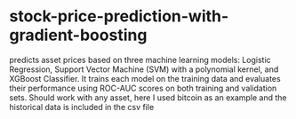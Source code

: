 # stock-price-prediction-with-gradient-boosting

predicts asset prices based on three machine learning models: Logistic Regression, Support Vector Machine (SVM) with a polynomial kernel, and XGBoost Classifier.
It trains each model on the training data and evaluates their performance using ROC-AUC scores on both training and validation sets.
Should work with any asset, here I used bitcoin as an example and the historical data is included in the csv file 

